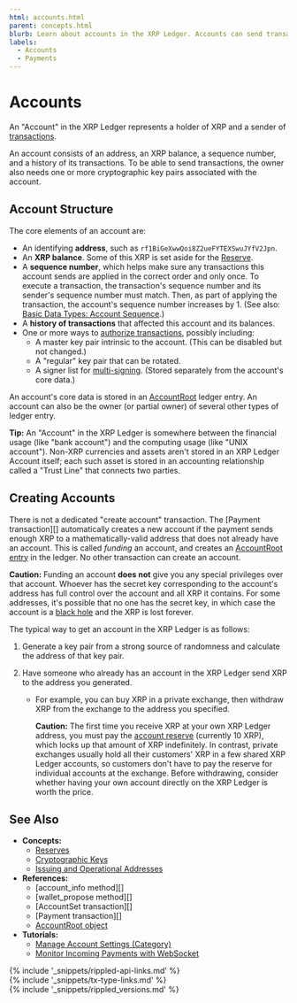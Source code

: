 ```yaml
---
html: accounts.html
parent: concepts.html
blurb: Learn about accounts in the XRP Ledger. Accounts can send transactions and hold XRP.
labels:
  - Accounts
  - Payments
---
```

# Accounts

An "Account" in the XRP Ledger represents a holder of XRP and a sender of [transactions](transaction-formats.html).

An account consists of an address, an XRP balance, a sequence number, and a history of its transactions. To be able to send transactions, the owner also needs one or more cryptographic key pairs associated with the account.


## Account Structure

 The core elements of an account are:

- An identifying **address**, such as `rf1BiGeXwwQoi8Z2ueFYTEXSwuJYfV2Jpn`.
- An **XRP balance**. Some of this XRP is set aside for the [Reserve](reserves.html).
- A **sequence number**, which helps make sure any transactions this account sends are applied in the correct order and only once. To execute a transaction, the transaction's sequence number and its sender's sequence number must match. Then, as part of applying the transaction, the account's sequence number increases by 1. (See also: [Basic Data Types: Account Sequence](basic-data-types.html#account-sequence).)
- A **history of transactions** that affected this account and its balances.
- One or more ways to [authorize transactions](transaction-basics.html#authorizing-transactions), possibly including:
    - A master key pair intrinsic to the account. (This can be disabled but not changed.)
    - A "regular" key pair that can be rotated.
    - A signer list for [multi-signing](multi-signing.html). (Stored separately from the account's core data.)

An account's core data is stored in an [AccountRoot](accountroot.html) ledger entry. An account can also be the owner (or partial owner) of several other types of ledger entry.

**Tip:** An "Account" in the XRP Ledger is somewhere between the financial usage (like "bank account") and the computing usage (like "UNIX account"). Non-XRP currencies and assets aren't stored in an XRP Ledger Account itself; each such asset is stored in an accounting relationship called a "Trust Line" that connects two parties.


## Creating Accounts

There is not a dedicated "create account" transaction. The [Payment transaction][] automatically creates a new account if the payment sends enough XRP to a mathematically-valid address that does not already have an account. This is called _funding_ an account, and creates an [AccountRoot entry](accountroot.html) in the ledger. No other transaction can create an account.

**Caution:** Funding an account **does not** give you any special privileges over that account. Whoever has the secret key corresponding to the account's address has full control over the account and all XRP it contains. For some addresses, it's possible that no one has the secret key, in which case the account is a [black hole](addresses.html#special-addresses) and the XRP is lost forever.

The typical way to get an account in the XRP Ledger is as follows:

1. Generate a key pair from a strong source of randomness and calculate the address of that key pair.

2. Have someone who already has an account in the XRP Ledger send XRP to the address you generated.

    - For example, you can buy XRP in a private exchange, then withdraw XRP from the exchange to the address you specified.

        **Caution:** The first time you receive XRP at your own XRP Ledger address, you must pay the [account reserve](reserves.html) (currently 10 XRP), which locks up that amount of XRP indefinitely. In contrast, private exchanges usually hold all their customers' XRP in a few shared XRP Ledger accounts, so customers don't have to pay the reserve for individual accounts at the exchange. Before withdrawing, consider whether having your own account directly on the XRP Ledger is worth the price.



## See Also

- **Concepts:**
    - [Reserves](reserves.html)
    - [Cryptographic Keys](cryptographic-keys.html)
    - [Issuing and Operational Addresses](issuing-and-operational-addresses.html)
- **References:**
    - [account_info method][]
    - [wallet_propose method][]
    - [AccountSet transaction][]
    - [Payment transaction][]
    - [AccountRoot object](accountroot.html)
- **Tutorials:**
    - [Manage Account Settings (Category)](manage-account-settings.html)
    - [Monitor Incoming Payments with WebSocket](monitor-incoming-payments-with-websocket.html)

<!--{# common link defs #}-->
{% include '_snippets/rippled-api-links.md' %}			
{% include '_snippets/tx-type-links.md' %}			
{% include '_snippets/rippled_versions.md' %}
